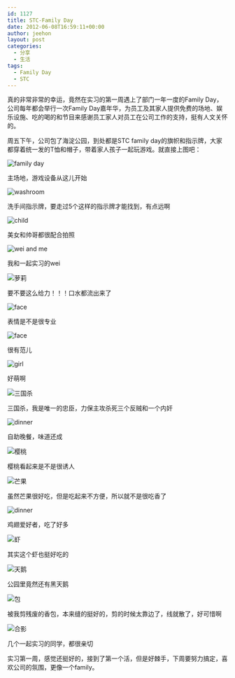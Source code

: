 ```yaml
---
id: 1127
title: STC-Family Day
date: 2012-06-08T16:59:11+00:00
author: jeehon
layout: post
categories:
  - 分享
  - 生活
tags:
  - Family Day
  - STC
---
```

真的非常非常的幸运，竟然在实习的第一周遇上了部门一年一度的Family Day，公司每年都会举行一次Family Day嘉年华，为员工及其家人提供免费的场地、娱乐设施、吃的喝的和节目来感谢员工家人对员工在公司工作的支持，挺有人文关怀的。

周五下午，公司包了海淀公园，到处都是STC family day的旗帜和指示牌，大家都穿着统一发的T恤和帽子，带着家人孩子一起玩游戏。就直接上图吧：
  
![family day](http://fmn.rrfmn.com/fmn058/20120608/2240/large_E8vw_438b00000f24118f.jpg)
  
主场地，游戏设备从这儿开始<!--more-->

![washroom](http://fmn.rrimg.com/fmn061/20120608/2240/large_c8T3_4ae200000160118f.jpg)
  
洗手间指示牌，要走过5个这样的指示牌才能找到，有点远啊

![child](http://fmn.rrimg.com/fmn059/20120608/2240/large_FRvI_2975000005c11191.jpg)
  
美女和帅哥都很配合拍照

![wei and me](http://fmn.rrimg.com/fmn057/20120608/2240/large_sfrb_0b4f000007fa125e.jpg)
  
我和一起实习的wei

![萝莉](http://fmn.rrimg.com/fmn063/20120608/2240/large_cFcf_4b3c00000107118f.jpg)
  
要不要这么给力！！！口水都流出来了

![face](http://fmn.rrimg.com/fmn059/20120608/2240/large_IBhz_1dff00000867125b.jpg)
  
表情是不是很专业

![face](http://fmn.rrimg.com/fmn059/20120608/2240/large_aC9i_59f1000002c0125d.jpg)
  
很有范儿

![girl](http://fmn.rrimg.com/fmn059/20120608/2245/large_taYS_5df100000175118e.jpg)
  
好萌啊

![三国杀](http://fmn.rrimg.com/fmn057/20120608/2240/large_82xt_6d8900000156118c.jpg)
  
三国杀，我是唯一的忠臣，力保主攻杀死三个反贼和一个内奸

![dinner](http://fmn.rrimg.com/fmn062/20120608/2240/large_jbN7_56de000003461190.jpg)
  
自助晚餐，味道还成

![樱桃](http://fmn.rrimg.com/fmn063/20120608/2240/large_avTN_0ee4000001c0125e.jpg)
  
樱桃看起来是不是很诱人

![芒果](http://fmn.rrimg.com/fmn057/20120608/2240/large_ZOJ4_4b100000014d118f.jpg)
  
虽然芒果很好吃，但是吃起来不方便，所以就不是很吃香了

![dinner](http://fmn.rrimg.com/fmn063/20120608/2245/large_DpiE_5d21000002df118e.jpg)
  
鸡翅爱好者，吃了好多

![虾](http://fmn.rrimg.com/fmn061/20120608/2240/large_iy5X_1e3800000832125b.jpg)
  
其实这个虾也挺好吃的

![天鹅](http://fmn.rrimg.com/fmn060/20120608/2240/large_xQYH_25dc00000ada1191.jpg)
  
公园里竟然还有黑天鹅

![包](http://fmn.rrimg.com/fmn060/20120608/2240/large_hFER_102600000119125e.jpg)
  
被我剪残废的香包，本来缝的挺好的，剪的时候太靠边了，线就散了，好可惜啊

![合影](http://fmn.rrimg.com/fmn065/20120608/2240/large_9Lxr_2116000002a7125b.jpg)
  
几个一起实习的同学，都很亲切

实习第一周，感觉还挺好的，接到了第一个活，但是好棘手，下周要努力搞定，喜欢公司的氛围，更像一个family。